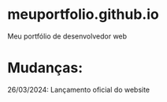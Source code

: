 # meuportfolio.github.io

Meu portfólio de desenvolvedor web

# Mudanças:

26/03/2024: Lançamento oficial do website
